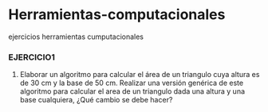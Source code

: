 # Herramientas-computacionales
ejercicios herramientas cumputacionales


### EJERCICIO1
1. Elaborar un algoritmo para calcular el área de un triangulo cuya altura es de 30 cm y la base de 50
cm. Realizar una versión genérica de este algoritmo para calcular el area de un triangulo dada una
altura y una base cualquiera, ¿Qué cambio se debe hacer?
